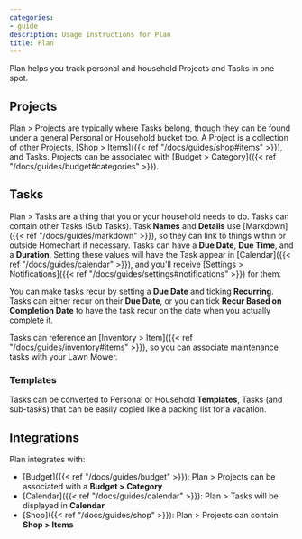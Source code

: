 ```yaml
---
categories:
- guide
description: Usage instructions for Plan
title: Plan
---
```


Plan helps you track personal and household Projects and Tasks in one spot.

## Projects

Plan > Projects are typically where Tasks belong, though they can be found under a general Personal or Household bucket too.  A Project is a collection of other Projects, [Shop > Items]({{< ref "/docs/guides/shop#items" >}}), and Tasks.  Projects can be associated with [Budget > Category]({{< ref "/docs/guides/budget#categories" >}}).

## Tasks

Plan > Tasks are a thing that you or your household needs to do.  Tasks can contain other Tasks (Sub Tasks).  Task **Names** and **Details** use [Markdown]({{< ref "/docs/guides/markdown" >}}), so they can link to things within or outside Homechart if necessary.  Tasks can have a **Due Date**, **Due Time**, and a **Duration**.  Setting these values will have the Task appear in [Calendar]({{< ref "/docs/guides/calendar" >}}), and you'll receive [Settings > Notifications]({{< ref "/docs/guides/settings#notifications" >}}) for them.

You can make tasks recur by setting a **Due Date** and ticking **Recurring**.  Tasks can either recur on their **Due Date**, or you can tick **Recur Based on Completion Date** to have the task recur on the date when you actually complete it.

Tasks can reference an [Inventory > Item]({{< ref "/docs/guides/inventory#items" >}}), so you can associate maintenance tasks with your Lawn Mower.

### Templates

Tasks can be converted to Personal or Household **Templates**, Tasks (and sub-tasks) that can be easily copied like a packing list for a vacation.

## Integrations

Plan integrates with:

- [Budget]({{< ref "/docs/guides/budget" >}}): Plan > Projects can be associated with a **Budget > Category**
- [Calendar]({{< ref "/docs/guides/calendar" >}}): Plan > Tasks will be displayed in **Calendar**
- [Shop]({{< ref "/docs/guides/shop" >}}): Plan > Projects can contain **Shop > Items**
